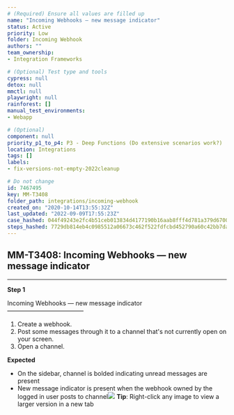 ```yaml
---
# (Required) Ensure all values are filled up
name: "Incoming Webhooks — new message indicator"
status: Active
priority: Low
folder: Incoming Webhook
authors: ""
team_ownership: 
- Integration Frameworks

# (Optional) Test type and tools
cypress: null
detox: null
mmctl: null
playwright: null
rainforest: []
manual_test_environments: 
- Webapp

# (Optional)
component: null
priority_p1_to_p4: P3 - Deep Functions (Do extensive scenarios work?)
location: Integrations
tags: []
labels: 
- fix-versions-not-empty-2022cleanup

# Do not change
id: 7467495
key: MM-T3408
folder_path: integrations/incoming-webhook
created_on: "2020-10-14T13:55:32Z"
last_updated: "2022-09-09T17:55:23Z"
case_hashed: 044f49243e2fc4b51ceb013834d4177190b16aab8fff4d781a379d6700e0934a38bd9752f71d2bd2c919ee80d65b0121
steps_hashed: 7729db814eb4c0985512a06673c462f522fdfcbd452790a60c42bb7da35f53b5634682ba7e75106eac71e03a4c090df3
---
```


## MM-T3408: Incoming Webhooks — new message indicator

---

**Step 1**

Incoming Webhooks — new message indicator\
–––––––––––––––––––––––––

1. Create a webhook.
2. Post some messages through it to a channel that's not currently open on your screen.
3. Open a channel.

**Expected**

- On the sidebar, channel is bolded indicating unread messages are present
- New message indicator is present when the webhook owned by the logged in user posts to channel![](https://smartbear-tm4j-prod-us-west-2-attachment-rich-text.s3.us-west-2.amazonaws.com/embedded-f3277290f945470c4add5d21ef3dc7ca7b74388fc7152bfb6b99ae58c66a95a8-1602683279541-Screen+Shot+2020-10-14+at+9.47.17+AM.png) **Tip**: Right-click any image to view a larger version in a new tab
